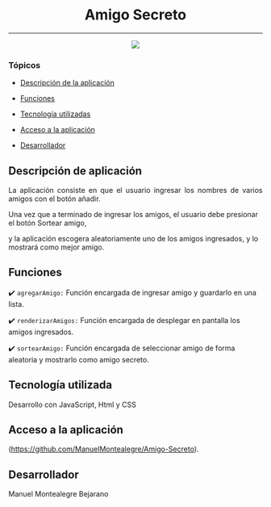 <h1 align="center"> Amigo Secreto </h1>

<hr>

<p align="center">
   <img src="http://img.shields.io/static/v1?label=STATUS&message=DESARROLLO%20INICIAL&color=RED&style=for-the-badge" #vitrinedev/>
</p>

### Tópicos 

- [Descripción de la aplicación](#descripcion-de-aplicacion)

- [Funciones](#funciones)

- [Tecnología utilizadas](#ferramentas-utilizadas)

- [Acceso a la aplicación](#acesso-ao-projeto)

- [Desarrollador](#desenvolvedores)

## Descripción de aplicación 

<p align="justify">
 La aplicación consiste en que el usuario ingresar los nombres de varios amigos con el botón añadir.

 Una vez que a terminado de ingresar los amigos, el usuario debe presionar el botón Sortear amigo, 

 y la aplicación escogera aleatoriamente uno de los amigos ingresados, y lo mostrará como mejor amigo.

</p>

## Funciones

:heavy_check_mark: `agregarAmigo:` Función encargada de ingresar amigo y guardarlo en una lista.

:heavy_check_mark: `renderizarAmigos:` Función encargada de desplegar en pantalla los amigos ingresados.

:heavy_check_mark: `sortearAmigo:` Función encargada de seleccionar amigo de forma aleatoria y mostrarlo como amigo secreto.

## Tecnología utilizada

Desarrollo con JavaScript, Html y CSS

###

## Acceso a la aplicación

(https://github.com/ManuelMontealegre/Amigo-Secreto).

## Desarrollador

Manuel Montealegre Bejarano
